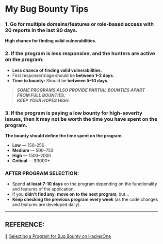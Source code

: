 # My Bug Bounty Tips

### 1. Go for multiple domains/features or role-based access with 20 reports in the last 90 days.  
   **High chance for finding valid vulnerabilities.**

### 2. If the program is less responsive, and the hunters are active on the program:  
   - **Less chance of finding valid vulnerabilities.**  
   - First response/triage should be **between 1–2 days**.  
   - **Time to bounty:** Should be **between 5–10 days**.

> ***SOME PROGRAMS ALSO PROVIDE PARTIAL BOUNTIES APART FROM FULL BOUNTIES.***  
> ***KEEP YOUR HOPES HIGH.***

### 3. If the program is paying a low bounty for high-severity issues, then it may not be worth the time you have spent on the program.  
   **The bounty should define the time spent on the program.**

   - **Low** — $150–$250  
   - **Medium** — $500–$750  
   - **High** — $1500–$2000  
   - **Critical** — $3000+  

### AFTER PROGRAM SELECTION:
- Spend **at least 7-10 days** on the program depending on the functionality and features of the application.
- If you **didn't find any**, **move on to the next program**, but...  
- **Keep checking the previous program every week** (as the code changes and features are developed daily).

---

## REFERENCE:
🔗 [Selecting a Program for Bug Bounty on HackerOne](https://infosecwriteups.com/selecting-a-program-for-bug-bounty-on-hackerone-e51ce8a83b2a)